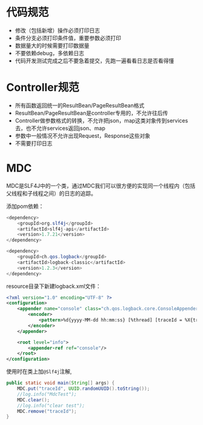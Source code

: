 # 代码规范
* 修改（包括新增）操作必须打印日志
* 条件分支必须打印条件值，重要参数必须打印
* 数据量大的时候需要打印数据量
* 不要依赖debug，多依赖日志
* 代码开发测试完成之后不要急着提交，先跑一遍看看日志是否看得懂
  
# Controller规范
* 所有函数返回统一的ResultBean/PageResultBean格式
* ResultBean/PageResultBean是controller专用的，不允许往后传
* Controller做参数格式的转换，不允许把json，map这类对象传到services去，也不允许services返回json、map
* 参数中一般情况不允许出现Request，Response这些对象
* 不需要打印日志

# MDC
MDC是SLF4J中的一个类，通过MDC我们可以很方便的实现同一个线程内（包括父线程和子线程之间）的日志的追踪。

添加pom依赖：
```java
<dependency>
    <groupId>org.slf4j</groupId>
    <artifactId>slf4j-api</artifactId>
    <version>1.7.21</version>
</dependency>

<dependency>
    <groupId>ch.qos.logback</groupId>
    <artifactId>logback-classic</artifactId>
    <version>1.2.3</version>
</dependency>
```

resource目录下新建logback.xml文件：
```xml
<?xml version="1.0" encoding="UTF-8" ?>
<configuration>
    <appender name="console" class="ch.qos.logback.core.ConsoleAppender">
        <encoder>
            <pattern>%d{yyyy-MM-dd hh:mm:ss} [%thread] [traceId = %X{traceId}] [%logger{32}] - %msg%n</pattern>
        </encoder>
    </appender>

    <root level="info">
        <appender-ref ref="console"/>
    </root>
</configuration>
```

使用时在类上加```@Slf4j```注解,
```java
public static void main(String[] args) {
    MDC.put("traceId", UUID.randomUUID().toString());
    //log.info("MdcTest");
    MDC.clear();
    //log.info("clear test");
    MDC.remove("traceId");
}
```

